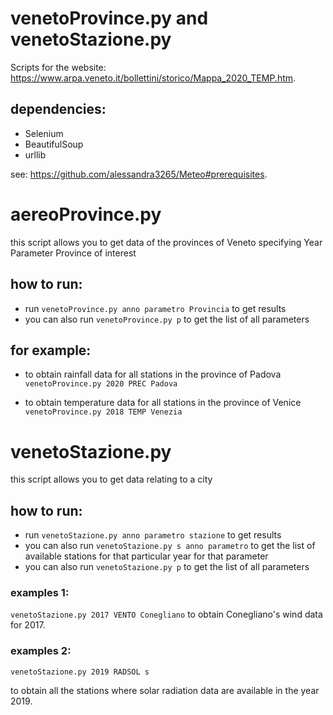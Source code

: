# venetoProvince.py and venetoStazione.py
Scripts for the website: https://www.arpa.veneto.it/bollettini/storico/Mappa_2020_TEMP.htm.

## dependencies:
- Selenium
- BeautifulSoup
- urllib

see: https://github.com/alessandra3265/Meteo#prerequisites.

# aereoProvince.py
this script allows you to get data of the provinces of Veneto
specifying Year Parameter Province of interest

## how to run:
- run `venetoProvince.py anno parametro Provincia` to get results </br> 
- you can also run `venetoProvince.py p` to get the list of all parameters 

## for example: </br>

- to obtain rainfall data for all stations in the province of Padova</br>
`venetoProvince.py 2020 PREC Padova`

- to obtain temperature data for all stations in the province of Venice </br>
`venetoProvince.py 2018 TEMP Venezia`

# venetoStazione.py
this script allows you to get data relating to a city 


## how to run:
- run `venetoStazione.py anno parametro stazione` to get results
- you can also run `venetoStazione.py s anno parametro` to get the list of available stations for that particular year for that parameter
- you can also run `venetoStazione.py p` to get the list of all parameters

### examples 1:

`venetoStazione.py 2017 VENTO Conegliano` to obtain Conegliano's wind data for 2017.

### examples 2:

`venetoStazione.py 2019 RADSOL s`

to obtain all the stations where solar radiation data are available in the year 2019.




